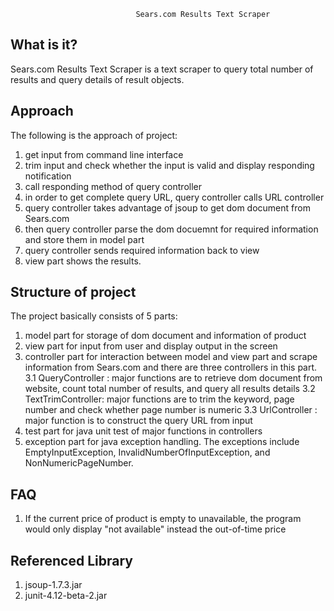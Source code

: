 
                                Sears.com Results Text Scraper

  What is it?
  -----------

  Sears.com Results Text Scraper is a text scraper to query total number of results
  and query details of result objects.

  Approach
  ------------------

  The following is the approach of project:
  1. get input from command line interface
  2. trim input and check whether the input is valid and display responding notification
  3. call responding method of query controller
  4. in order to get complete query URL, query controller calls URL controller
  5. query controller takes advantage of jsoup to get dom document from Sears.com
  6. then query controller parse the dom docuemnt for required information and store them in model part
  7. query controller sends required information back to view
  8. view part shows the results.

  Structure of project
  ------------

  The project basically consists of 5 parts:
  1. model part for storage of dom document and information of product
  2. view part for input from user and display output in the screen
  3. controller part for interaction between model and view part and scrape information from Sears.com
     and there are three controllers in this part. 
     3.1 QueryController   : major functions are to retrieve dom document from website, 
                             count total number of results, and query all results details
     3.2 TextTrimController: major functions are to trim the keyword, page number and check 
                             whether page number is numeric
     3.3 UrlController     : major function is to construct the query URL from input
  4. test part for java unit test of major functions in controllers
  5. exception part for java exception handling. The exceptions include EmptyInputException, InvalidNumberOfInputException, and NonNumericPageNumber.

  FAQ
  -------------
  1. If the current price of product is empty to unavailable, the program would only display "not available" instead the out-of-time price  

  Referenced Library
  -------------

  1. jsoup-1.7.3.jar
  2. junit-4.12-beta-2.jar
